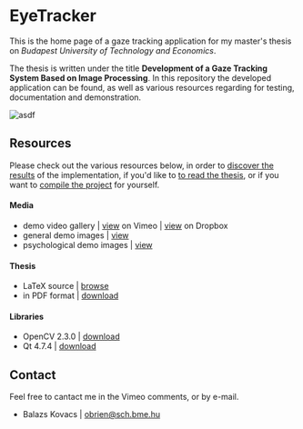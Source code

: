 # EyeTracker

This is the home page of a gaze tracking application for my master's thesis on *Budapest University of Technology and Economics*.

The thesis is written under the title **Development of a Gaze Tracking System Based on Image Processing**. In this repository the developed application can be found, as well as various resources regarding for testing, documentation and demonstration.

![asdf](https://raw.github.com/obrien/eyetracker/master/gui.png)

## Resources

Please check out the various resources below, in order to [discover the results](#videos) of the implementation, if you'd like to [to read the thesis](#thesis), or if you want to [compile the project](#libraries) for yourself.

#### Media

* demo video gallery | [view](https://vimeo.com/album/2395742) on Vimeo | [view](https://www.dropbox.com/sh/qvk57vyapxr0z46/QryLYUI6BB) on Dropbox
* general demo images | [view](https://www.dropbox.com/sh/0k9geptwbc83wz2/ylA9T6vAdh)
* psychological demo images | [view](https://www.dropbox.com/sh/oez5lwjlkhnlpj9/M3LmP5PvKb)

#### Thesis

* LaTeX source | [browse](https://github.com/obrien/msc_thesis/)
* in PDF format | [download](https://www.dropbox.com/s/nslac6uaj3rbe1g/diplomaterv_kovacs_balazs_2013.pdf)

#### Libraries
* OpenCV 2.3.0 | [download](http://sourceforge.net/projects/opencvlibrary/files/opencv-win/2.3/OpenCV-2.3.0-win-src.zip/download)
* Qt 4.7.4 | [download](http://download.qt-project.org/archive/qt/4.7/qt-win-opensource-4.7.4-mingw.exe)

## Contact

Feel free to cantact me in the Vimeo comments, or by e-mail.

* Balazs Kovacs | obrien@sch.bme.hu
